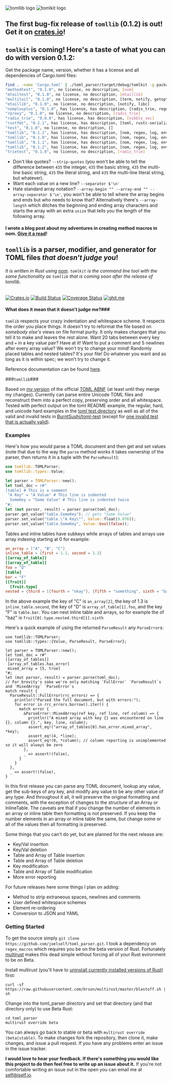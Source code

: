 ![tomllib logo](https://dislocal.com/wp-content/uploads/2016/01/tomllib_logo1.svg)          ![tomlkit logo](https://dislocal.com/wp-content/uploads/2016/01/tomlkit_logo1.svg)
## The first bug-fix release of `tomllib` (0.1.2) is out! Get it on [crates.io](https://crates.io/crates/tomllib)!
## `tomlkit` is coming! Here's a taste of what you can do with version 0.1.2:
Get the package name, version, whether it has a license and all dependencies of Cargo.toml files:
```bash
find . -name 'Cargo.toml' | ./toml_parser/target/debug/tomlkit -g package.name,package.version --has-value package.license,package.description -c dependencies --set-true "has license","has description" --set-false "no license","no description"
"methodtest", "0.1.0", no license, no description, [nom]
"mtailtest", "0.1.0", no license, no description, [mtaillib]
"multitail", "0.1.0", no license, no description, [term, notify, getopts]
"mtaillib", "0.1.0", no license, no description, [notify, libc]
"nomplusplus", "0.1.0", has license, has description, [radix_trie, regex, lazy_static]
"rproxy", "0.1.0", no license, no description, [radix_trie]
"radix_trie", "0.0.8", has license, has description, [nibble_vec]
"rustfmt", "0.2.1", has license, has description, [toml, rustc-serialize, unicode-segmentation, regex, term, strings, diff, syntex_syntax, log, env_logger, getopts]
"test", "0.1.0", no license, no description, []
"tomllib", "0.1.2", has license, has description, [nom, regex, log, env_logger, pirate, csv]
"tomllib", "0.1.0", has license, has description, [nom, regex, log, env_logger]
"tomllib", "0.1.1", has license, has description, [nom, regex, log, env_logger]
"tomllib", "0.1.2", has license, has description, [nom, regex, log, env_logger, pirate, csv]
"trietest", "0.1.0", no license, no description, [radix_trie]
```

- Don't like quotes? `--strip-quotes` (you won't be able to tell the difference between `435` the integer, `435` the basic string, `435` the multi-line basic string, `435` the literal string, and `435` the multi-line literal string, but whatever).
- Want each value on a new line? `--separator $'\n'`
- Hate standard array notation? `--array-begin "" --array-end "" --array-separator $'\n'`, you won't be able to tell where the array begins and ends but who needs to know that? Alternatively there's `--array-length` which ditches the beginning and ending array characters and starts the array with an extra `usize` that tells you the length of the following array.

#### I wrote a blog post about my adventures in creating method macros in __nom__. [Give it a read](https://wp.me/p7ikGY-3g)!
## `tomllib` is a parser, modifier, and generator for TOML files ***that doesn't judge you***! 

###### It is written in Rust using [nom](https://github.com/Geal/nom). `tomlkit` is the command line tool with the same functionality as `tomllib` that is coming soon after the release of tomllib.

[![Crates.io](https://img.shields.io/crates/v/tomllib.svg)](https://crates.io/crates/tomllib) [![Build Status](https://travis-ci.org/joelself/tomllib.svg?branch=master)](https://travis-ci.org/joelself/toml_parser)  [![Coverage Status](https://coveralls.io/repos/github/joelself/tomllib/badge.svg?branch=master)](https://coveralls.io/github/joelself/tomllib?branch=master)  [![ghit.me](https://ghit.me/badge.svg?repo=joelself/tomllib)](https://ghit.me/repo/joelself/tomllib)

#### What does it mean that it doesn't judge me?###

`tomlib` respects your crazy indentation and whitespace scheme. It respects the order you place things. It doesn't try to reformat the file based on *somebody else's* views on file format purity. It only makes changes that you tell it to make and leaves the rest alone. Want 20 tabs between every key and `=` in a key value pair? Have at it! Want to put a comment and 5 newlines after every array value? We won't try to change your mind! Randomly placed tables and nested tables? It's your file! Do whatever you want and as long as it is within spec; we won't try to change it.

Reference documentation can be found [here](https://github.com/joelself/tomllib).

###`tomllib`###

Based on [my version](https://github.com/joelself/toml/blob/abnf/toml.abnf) of the official [TOML ABNF](https://github.com/toml-lang/toml/blob/abnf/toml.abnf#L54) (at least until they merge my changes). Currently can parse entire Unicode TOML files and reconstruct them into a perfect copy, preserving order and all whitespace. Tested with perfect output on the toml README example, the regular, hard, and unicode hard examples in the [toml test directory](https://github.com/toml-lang/toml/tree/master/tests) as well as all of the valid and invalid tests in [BurntSushi/toml-test](https://github.com/BurntSushi/toml-test/tree/master/tests ) (except for [one invalid test that is actually valid](https://github.com/BurntSushi/toml-test/issues/35)).

### Examples

Here's how you would parse a TOML document and then get and set values (note that due to the way the `parse` method works it takes ownership of the parser, then returns it in a tuple with the `ParseResult`):
```rust
use tomllib::TOMLParser;
use tomllib::types::Value;

let parser = TOMLParser::new();
let toml_doc = r#"
[table] # This is a comment
 "A Key" = "A Value" # This line is indented
  SomeKey = "Some Value" # This line is indented twice
"#;
let (mut parser, result) = parser.parse(toml_doc);
parser.get_value("table.SomeKey"); // gets "Some Value"
parser.set_value("table.\"A Key\"", Value::float(9.876));
parser.set_value("table.SomeKey", Value::bool(false));
```

Tables and inline tables have subkeys while arrays of tables and arrays use array indexing starting at 0 for example:
```toml
an_array = ["A", "B", "C"]
inline_table = {first = 1.1, second = 1.3}
[[array_of_table]]
[[array_of_table]]
foo = "D"
[table]
bar = "F"
[[fruit]]
  [fruit.type]
nested = {third = [{fourth = "okay"}, {fifth = "something", sixth = "baz"}]
```
In the above example the key of "C" is `an_array[2]`, the key of 1.3 is `inline_table.second`, the key of "D" is `array_of_table[1].foo`, and the key "F" is `table.bar`. You can nest inline table and arrays, so for example the of "baz" is `fruit[0].type.nested.third[1].sixth`

Here's a quick example of using the returned `ParseResult` any `ParseError`s:

```
use tomllib::TOMLParser;
use tomllib::types::{Value, ParseResult, ParseError};

let parser = TOMLParser::new();
let toml_doc = r#"
[[array_of_tables]]
 [array_of_tables.has_error]
 mixed_array = [5, true]
"#;
let (mut parser, result) = parser.parse(toml_doc);
// For brevity's sake we're only matching `FullError` `ParseResult`s and `MixedArray` `ParseError`s
match result {
  ParseResult::FullError(rrc_errors) => {
    println!("Parsed the full document, but with errors:");
    for error in rrc_errors.borrow().iter() {
      match error {
        &ParseError::MixedArray(ref key, ref line, ref column) => {
          println!("A mixed array with key {} was encountered on line {}, column {}.", key, line, column);
          assert_eq!("array_of_tables[0].has_error.mixed_array", *key);
          assert_eq!(4, *line);
          assert_eq!(0, *column); // column reporting is unimplemented so it will always be zero        
        },
        _ => assert!(false),
      }
    }
  },
  _ => assert!(false),
}
```

In this first release you can parse any TOML document, lookup any value, get the sub-keys of any key, and modify any value to be any other value of any type. And throughout it all, it will preserve the original formatting and comments, with the exception of changes to the structure of an Array or InlineTable. The caveats are that if you change the number of elements in an array or inline table then formatting is not preserved. If you keep the number elements in an array or inline table the same, but change some or all of the values then all formatting is preserved.

Some things that you can't do yet, but are planned for the next release are:

* Key/Val insertion
* Key/Val deletion
* Table and Array of Table insertion
* Table and Array of Table deletion
* Key modification
* Table and Array of Table modification
* More error reporting

For future releases here some things I plan on adding:
* Method to strip extraneous spaces, newlines and comments
* User defined whitespace schemes
* Element re-ordering
* Conversion to JSON and YAML

### Getting Started

To get the source simply ```git clone https://github.com/joelself/toml_parser.git```.
I took a dependency on `regex_macros` which requires you be on the beta version of Rust. Fortunately [multirust](https://github.com/brson/multirust) makes this dead simple without forcing all of your Rust evironment to be on Beta.

Install multirust (you'll have to [uninstall currently installed versions of Rust](https://doc.rust-lang.org/book/installing-rust.html#uninstalling)) first:

```shell
curl -sf https://raw.githubusercontent.com/brson/multirust/master/blastoff.sh | sh
```
Change into the toml_parser directory and set that directory (and that directory only) to use Beta Rust:

```shell
cd toml_parser
multirust override beta
```

You can always go back to stable or beta with ```multirust override (beta|stable)```.
To make changes fork the repository, then clone it, make changes, and issue a pull request. If you have any problems enter an issue in the issue tracker.

**I would love to hear your feedback. If there's something you would like this project to do then feel free to write up an issue about it.** If you're not comfortable writing an issue out in the open you can email me at <self@jself.io>.
